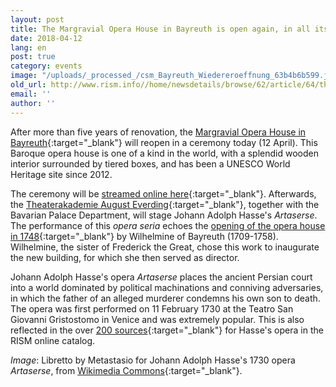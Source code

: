 ```yaml
---
layout: post
title: The Margravial Opera House in Bayreuth is open again, in all its Baroque glory
date: 2018-04-12
lang: en
post: true
category: events
image: "/uploads/_processed_/csm_Bayreuth_Wiedereroeffnung_63b4b6b599.jpg"
old_url: http://www.rism.info//home/newsdetails/browse/62/article/64/the-margravial-opera-house-in-bayreuth-is-open-again-in-all-its-baroque-glory.html
email: ''
author: ''
---
```



After more than five years of renovation, the [Margravial Opera House in Bayreuth](http://www.bayreuth-wilhelmine.de/englisch/opera/opening.htm){:target="_blank"} will reopen in a ceremony today (12 April). This Baroque opera house is one of a kind in the world, with a splendid wooden interior surrounded by tiered boxes, and has been a UNESCO World Heritage site since 2012.

The ceremony will be [streamed online here](http://www.br.de/franken){:target="_blank"}. Afterwards, the [Theaterakademie August Everding](http://www.theaterakademie.de){:target="_blank"}, together with the Bavarian Palace Department, will stage Johann Adolph Hasse's _Artaserse_. The performance of this _opera seria_ echoes the [opening of the opera house in 1748](http://www.rism.info/en/home/newsdetails/article/64/the-margravial-opera-house-in-bayreuth.html?tx_ttnews%5Byear%5D=2016&tx_ttnews%5Bmonth%5D=07&cHash=d3538917207b0c9e3631c62db6e8939a){:target="_blank"} by Wilhelmine of Bayreuth (1709-1758). Wilhelmine, the sister of Frederick the Great, chose this work to inaugurate the new building, for which she then served as director.

Johann Adolph Hasse's opera _Artaserse_ places the ancient Persian court into a world dominated by political machinations and conniving adversaries, in which the father of an alleged murderer condemns his own son to death. The opera was first performed on 11 February 1730 at the Teatro San Giovanni Gristostomo in Venice and was extremely popular. This is also reflected in the over [200 sources](https://opac.rism.info/search?View=rism&author=Hasse+Johann+Adolf&title=artaserse){:target="_blank"} for Hasse's opera in the RISM online catalog.


_Image_: Libretto by Metastasio for Johann Adolph Hasse's 1730 opera _Artaserse_, from [Wikimedia Commons](https://commons.wikimedia.org/wiki/File:Artaserse_Libretto_Cover_1730.jpg){:target="_blank"}.



<script type="text/javascript">var switchTo5x=true;</script><script type="text/javascript" src="http://w.sharethis.com/button/buttons.js"></script><script type="text/javascript">stLight.options({publisher: "9b601438-1ce1-49d8-bfd7-9cff5df54c17", doNotHash: false, doNotCopy: false, hashAddressBar: false});</script>